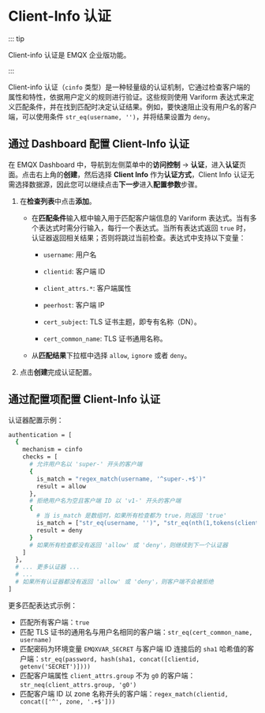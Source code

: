 # Client-Info 认证

::: tip 

Client-info 认证是 EMQX 企业版功能。

:::

Client-info 认证（`cinfo` 类型）是一种轻量级的认证机制，它通过检查客户端的属性和特性，依据用户定义的规则进行验证。这些规则使用 Variform 表达式来定义匹配条件，并在找到匹配时决定认证结果。例如，要快速阻止没有用户名的客户端，可以使用条件 `str_eq(username, '')`，并将结果设置为 `deny`。

## 通过 Dashboard 配置 Client-Info 认证

在 EMQX Dashboard 中，导航到左侧菜单中的**访问控制** -> **认证**，进入**认证**页面。点击右上角的**创建**，然后选择 **Client Info** 作为**认证方式**，Client Info 认证无需选择数据源，因此您可以继续点击**下一步**进入**配置参数**步骤。

1. 在**检查列表**中点击**添加**。

   - 在**匹配条件**输入框中输入用于匹配客户端信息的 Variform 表达式。当有多个表达式时需分行输入，每行一个表达式。当所有表达式返回 `true` 时，认证器返回相关结果；否则将跳过当前检查。表达式中支持以下变量：

     - `username`: 用户名

     - `clientid`: 客户端 ID

     - `client_attrs.*`: 客户端属性

     - `peerhost`: 客户端 IP

     - `cert_subject`: TLS 证书主题，即专有名称（DN）。

     - `cert_common_name`: TLS 证书通用名称。 

   - 从**匹配结果**下拉框中选择 `allow`, `ignore` 或者 `deny`。

2. 点击**创建**完成认证配置。

## 通过配置项配置 Client-Info 认证

认证器配置示例：

```bash
authentication = [
  {
    mechanism = cinfo
    checks = [
      # 允许用户名以 'super-' 开头的客户端
      {
        is_match = "regex_match(username, '^super-.+$')"
        result = allow
      },
      # 拒绝用户名为空且客户端 ID 以 'v1-' 开头的客户端
      {
        # 当 is_match 是数组时，如果所有检查都为 true，则返回 'true'
        is_match = ["str_eq(username, '')", "str_eq(nth(1,tokens(clientid,'-')), 'v1')"]
        result = deny
      }
      # 如果所有检查都没有返回 'allow' 或 'deny'，则继续到下一个认证器
    ]
  },
  # ... 更多认证器 ...
  # ...
  # 如果所有认证器都没有返回 'allow' 或 'deny'，则客户端不会被拒绝
]
```

更多匹配表达式示例：

- 匹配所有客户端：`true`
- 匹配 TLS 证书的通用名与用户名相同的客户端：`str_eq(cert_common_name, username)`
- 匹配密码为环境变量 `EMQXVAR_SECRET` 与客户端 ID 连接后的 `sha1` 哈希值的客户端：`str_eq(password, hash(sha1, concat([clientid, getenv('SECRET')])))`
- 匹配客户端属性 `client_attrs.group` 不为 `g0` 的客户端：`str_neq(client_attrs.group, 'g0')`
- 匹配客户端 ID 以 zone 名称开头的客户端：`regex_match(clientid, concat(['^', zone, '.+$']))`
